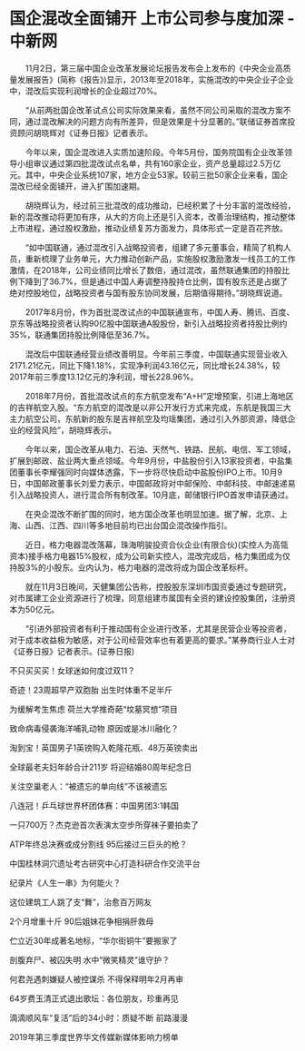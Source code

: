 # 国企混改全面铺开 上市公司参与度加深 -中新网

　　11月2日，第三届中国企业改革发展论坛报告发布会上发布的《中央企业高质量发展报告》(简称《报告》)显示，2013年至2018年，实施混改的中央企业子企业中，混改后实现利润增长的企业超过70%。

　　“从前两批国企改革试点公司实际效果来看，虽然不同公司采取的混改方案不同，通过混改解决的问题方向有所差异，但是效果是十分显著的。”联储证券首席投资顾问胡晓辉对《证券日报》记者表示。

　　今年以来，国企混改进入实质加速阶段。今年5月份，国务院国有企业改革领导小组审议通过第四批混改试点名单，共有160家企业，资产总量超过2.5万亿元。其中，中央企业系统107家，地方企业53家。较前三批50家企业来看，国企混改已经全面铺开，进入扩围加速期。

　　胡晓辉认为，经过前三批混改的成功推动，已经积累了十分丰富的混改经验，新的混改推动将更加有序，从大的方向上还是引入资本，改善治理结构，推动整体上市进程，通过股权激励，推动业绩复苏方面发力，具体形式一定是百花齐放。

　　“如中国联通，通过混改引入战略投资者，组建了多元董事会，精简了机构人员，重新梳理了业务单元，大力推动创新产品，实施股权激励激发一线员工的工作激情，在2018年，公司业绩同比增长了数倍，通过混改，虽然联通集团的持股比例下降到了36.7%，但是通过中国人寿调整持股持仓比例，国有股东还是占据了绝对控股地位，战略投资者与国有股东协同发展，后期值得期待。”胡晓辉说道。

　　2017年8月份，作为首批混改试点的中国联通宣布，中国人寿、腾讯、百度、京东等战略投资者认购90亿股中国联通A股股份，新引入战略投资者持股比例约35%，联通集团持股比例降低至36.7%。

　　混改后中国联通经营业绩改善明显。今年前三季度，中国联通实现营业收入2171.21亿元，同比下降1.18%，实现净利润43.16亿元，同比增长24.38%，较2017年前三季度13.12亿元的净利润，增长228.96%。

　　2018年7月份，首批混改试点的东方航空发布“A+H”定增预案，引进上海地区的吉祥航空入股。“东方航空的混改是以非公开发行方式来完成，东航是我国三大主力航空公司，东航新的股东是吉祥航空及均瑶集团，通过引入外部资源，降低企业的经营风险”，胡晓辉表示。

　　今年以来，国企改革从电力、石油、天然气、铁路、民航、电信、军工领域，扩展到邮政、盐业两大重点领域。今年9月份，中盐股份引入13家投资者，中盐集团董事长李耀强同时向媒体透露，下一步将尽快启动中盐股份IPO上市。10月9日，中国邮政董事长刘爱力表示，中国邮政将对中邮保险、中邮科技、中邮速递易引入战略投资人，进行混合所有制改革。10月底，邮储银行IPO首发申请获通过。

　　在央企混改不断扩围的同时，地方国企改革也明显加速。据了解，北京、上海、山西、江西、四川等多地目前均已出台国企混改操作指引。

　　近日，格力电器混改落幕，珠海明骏投资合伙企业(有限合伙)(实控人为高瓴资本)接手格力电器15%股权，成为公司新实控人，混改完成后，格力集团成为仅持股3%的小股东。业内认为，格力电器的混改将成为国企改革标杆。

　　就在11月3日晚间，天健集团公告称，控股股东深圳市国资委通过专题研究，对市属建工企业资源进行了梳理，同意组建市属国有全资的建设控股集团，注册资本为50亿元。

　　“引进外部投资者有利于推动国有企业进行改革，尤其是民营企业等投资者，对于成本收益极为敏感，对于公司经营效率也有着更高的要求。”某券商行业人士对《证券日报》记者表示。(证券日报)

不只买买买！女球迷如何度过双11？

奇迹！23周超早产双胞胎 出生时体重不足半斤

为缓解考生焦虑 荷兰大学推奇葩“坟墓冥想”项目

致命病毒侵袭海洋哺乳动物 原因或是冰川融化？

淘到宝！英国男子1英镑购入乾隆花瓶、48万英镑卖出

全球最老夫妇年龄合计211岁 将迎结婚80周年纪念日

关注空巢老人：“被遗忘的单向线”不该被遗忘

八连冠！乒乓球世界杯团体赛：中国男团3:1韩国

一只700万？杰克逊首次表演太空步所穿袜子要拍卖了

ATP年终总决赛或成分割线 95后接过三巨头的枪？

中国桂林洞穴遗址考古研究中心打造科研合作交流平台

纪录片《人生一串》为何能火？ 

这位建筑工人跳了支“舞”，治愈百万网友

2个月增重十斤 90后姐妹花争相捐肝救母

伫立近30年成著名地标，“华尔街铜牛”要搬家了

剖腹弃尸、被囚失明 水中“微笑精灵”谁守护？

何君尧遇刺嫌疑人被控谋杀 不得保释明年2月再审

64岁费玉清正式退出歌坛：各位朋友，珍重再见

滴滴顺风车“复活”后的34小时：质疑不断 前路漫漫

2019年第三季度世界华文传媒新媒体影响力榜单
